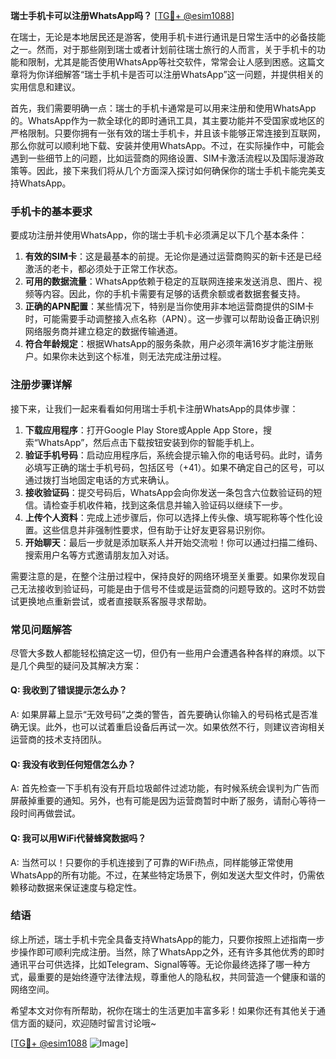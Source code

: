 **瑞士手机卡可以注册WhatsApp吗？** [[TG💪+ @esim1088](https://t.me/s/esim1088)]

在瑞士，无论是本地居民还是游客，使用手机卡进行通讯是日常生活中的必备技能之一。然而，对于那些刚到瑞士或者计划前往瑞士旅行的人而言，关于手机卡的功能和限制，尤其是能否使用WhatsApp等社交软件，常常会让人感到困惑。这篇文章将为你详细解答“瑞士手机卡是否可以注册WhatsApp”这一问题，并提供相关的实用信息和建议。

首先，我们需要明确一点：瑞士的手机卡通常是可以用来注册和使用WhatsApp的。WhatsApp作为一款全球化的即时通讯工具，其主要功能并不受国家或地区的严格限制。只要你拥有一张有效的瑞士手机卡，并且该卡能够正常连接到互联网，那么你就可以顺利地下载、安装并使用WhatsApp。不过，在实际操作中，可能会遇到一些细节上的问题，比如运营商的网络设置、SIM卡激活流程以及国际漫游政策等。因此，接下来我们将从几个方面深入探讨如何确保你的瑞士手机卡能完美支持WhatsApp。

### 手机卡的基本要求

要成功注册并使用WhatsApp，你的瑞士手机卡必须满足以下几个基本条件：

1. **有效的SIM卡**：这是最基本的前提。无论你是通过运营商购买的新卡还是已经激活的老卡，都必须处于正常工作状态。
2. **可用的数据流量**：WhatsApp依赖于稳定的互联网连接来发送消息、图片、视频等内容。因此，你的手机卡需要有足够的话费余额或者数据套餐支持。
3. **正确的APN配置**：某些情况下，特别是当你使用非本地运营商提供的SIM卡时，可能需要手动调整接入点名称（APN）。这一步骤可以帮助设备正确识别网络服务商并建立稳定的数据传输通道。
4. **符合年龄规定**：根据WhatsApp的服务条款，用户必须年满16岁才能注册账户。如果你未达到这个标准，则无法完成注册过程。

### 注册步骤详解

接下来，让我们一起来看看如何用瑞士手机卡注册WhatsApp的具体步骤：

1. **下载应用程序**：打开Google Play Store或Apple App Store，搜索“WhatsApp”，然后点击下载按钮安装到你的智能手机上。
2. **验证手机号码**：启动应用程序后，系统会提示输入你的电话号码。此时，请务必填写正确的瑞士手机号码，包括区号（+41）。如果不确定自己的区号，可以通过拨打当地固定电话的方式来确认。
3. **接收验证码**：提交号码后，WhatsApp会向你发送一条包含六位数验证码的短信。请检查手机收件箱，找到这条信息并输入验证码以继续下一步。
4. **上传个人资料**：完成上述步骤后，你可以选择上传头像、填写昵称等个性化设置。这些信息并非强制性要求，但有助于让好友更容易识别你。
5. **开始聊天**：最后一步就是添加联系人并开始交流啦！你可以通过扫描二维码、搜索用户名等方式邀请朋友加入对话。

需要注意的是，在整个注册过程中，保持良好的网络环境至关重要。如果你发现自己无法接收到验证码，可能是由于信号不佳或是运营商的问题导致的。这时不妨尝试更换地点重新尝试，或者直接联系客服寻求帮助。

### 常见问题解答

尽管大多数人都能轻松搞定这一切，但仍有一些用户会遭遇各种各样的麻烦。以下是几个典型的疑问及其解决方案：

#### Q: 我收到了错误提示怎么办？
A: 如果屏幕上显示“无效号码”之类的警告，首先要确认你输入的号码格式是否准确无误。此外，也可以试着重启设备后再试一次。如果依然不行，则建议咨询相关运营商的技术支持团队。

#### Q: 我没有收到任何短信怎么办？
A: 首先检查一下手机有没有开启垃圾邮件过滤功能，有时候系统会误判为广告而屏蔽掉重要的通知。另外，也有可能是因为运营商暂时中断了服务，请耐心等待一段时间再做尝试。

#### Q: 我可以用WiFi代替蜂窝数据吗？
A: 当然可以！只要你的手机连接到了可靠的WiFi热点，同样能够正常使用WhatsApp的所有功能。不过，在某些特定场景下，例如发送大型文件时，仍需依赖移动数据来保证速度与稳定性。

### 结语

综上所述，瑞士手机卡完全具备支持WhatsApp的能力，只要你按照上述指南一步步操作即可顺利完成注册。当然，除了WhatsApp之外，还有许多其他优秀的即时通讯平台可供选择，比如Telegram、Signal等等。无论你最终选择了哪一种方式，最重要的是始终遵守法律法规，尊重他人的隐私权，共同营造一个健康和谐的网络空间。

希望本文对你有所帮助，祝你在瑞士的生活更加丰富多彩！如果你还有其他关于通信方面的疑问，欢迎随时留言讨论哦~

[[TG💪+ @esim1088](https://t.me/s/esim1088) ![Image](https://i.postimg.cc/4NQfJmqS/Snipaste-2025-05-13-00-14-12.png)]